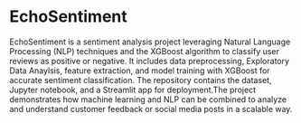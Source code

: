 # EchoSentiment
EchoSentiment is a sentiment analysis project leveraging Natural Language Processing (NLP) techniques and the XGBoost algorithm to classify user reviews as positive or negative. It includes data preprocessing, Exploratory Data Anaylsis, feature extraction, and model training with XGBoost for accurate sentiment classification. The repository contains the dataset, Jupyter notebook, and a Streamlit app for deployment.The project demonstrates how machine learning and NLP can be combined to analyze and understand customer feedback or social media posts in a scalable way.
